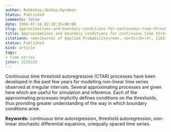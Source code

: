 ```yaml
---
author: Rob&nbsp;J&nbsp;Hyndman
Status: Published
comments: false
date: 1994-07-16 02:10:35+00:00
slug: approximations-and-boundary-conditions-for-continuous-time-threshold-autoregressive-processes
title: Approximations and boundary conditions for continuous time threshold autoregressive processes
citationn: <em>Journal of Applied Probability</em>, <b>31</b>(4), 1103-1109
status: Published
kind: article
tags:
- time series
jstor: 3215333
---
```


Continuous time threshold autoregressive (CTAR) processes have been developed in the past few years for modelling non-linear time series observed at irregular intervals. Several approximating processes are given here which are useful for simulation and inference. Each of the approximating processes implicitly defines conditions on the thresholds, thus providing greater understanding of the way in which boundary conditions arise.

**Keywords:** continuous time autoregression, threshold autoregression, non-linear stochastic differential equations, unequally spaced time series.  
  
